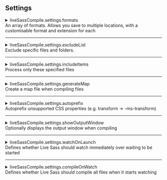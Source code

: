 ## Settings

<details>
    <summary>
        liveSassCompile.settings.formats<br />
        An array of formats. Allows you save to multiple locations, with a customisable format and extension for each
    </summary>

Each format will have the following items:
* `format`: the output format of the generated file  
_`expanded`_, or _`compressed`_.  
_**Default is `expanded`**_

* `extensionName`: the extension applied to the generate file  
_`.css`_ or _`.min.css`_.  
_**Default is `.css`**_
    
* `savePath`, `savePathSegmentKeys` and `savePathReplaceSegmentsWith`: these dictate the save path _**(see examples)**_

<details>
<summary>Default & examples</summary>

```js
"liveSassCompile.settings.formats": [
    // This is the default.
    {
        "format": "expanded",
        "extensionName": ".css",

        // null for all three -> denotes the same path as the SASS file
        "savePath": null,
        "savePathSegmentKeys": null,
        "savePathReplaceSegmentsWith": null
    },
    // You can add more
    {
        "format": "compressed",
        "extensionName": ".min.css",

        // / -> denotes relative to the workspace root
        "savePath": "/dist/css"
    },
    // More Complex
    // (See issue 26: https://github.com/ritwickdey/vscode-live-sass-compiler/issues/26)
    {
        "format": "nested",
        "extensionName": ".min.css",

        // ~ -> denotes relative to each sass file
        "savePath": "~/../css/"
    },
    // Segment replacement example
    {
        "format": "compact",
        "extensionName": ".min.css",

        // "/Assets/SCSS/main.scss" -> translates to "/Assets/Style/main.css"
        // "/Assets/_SASS/main.sass" -> translates to "/Assets/Style/main.css"
        "savePathSegmentKeys": [
            "SCSS",
            "_SASS"
        ],
        "savePathReplaceSegmentsWith": "Style",
    // Segment replacement ONLY applied if "savePath" is null
    {
        "format": "compressed",
        "extensionName": ".min.css",

        // "/Assets/SCSS/main.scss" -> translates to "/dist/css/main.css" NOT "/Assets/Style/main.css"
        "savePath": "/dist/css",
        "savePathSegmentKeys": [
            "SCSS"
        ],
        "savePathReplaceSegmentsWith": "Style"
    }
]
```

</details>
</details>

---

<details>
<summary>
    liveSassCompile.settings.excludeList<br />
    Exclude specific files and folders.
</summary>

Use a [glob pattern] to exclude files or entire folders. All matching SASS/SCSS files or folders will be ignored.

<details>
<summary>Default & examples</summary>

**Default**

```json
"liveSassCompile.settings.excludeList": [ 
    "**/node_modules/**",
    ".vscode/**" 
]
```

**Negative [glob pattern]**  
To exclude all files except `file1.scss` & `file2.scss` from the directory `path/subpath`, you can use the expression:

```json
"liveSassCompile.settings.excludeList": [
    "path/subpath/*[!(file1|file2)].scss"
]
```

</details>
</details>

---

<details>
<summary>
    liveSassCompile.settings.includeItems<br />
    Process only these specified files
</summary>

Useful for when you deal with only few of sass files.

*  _**NOTE:** no need to include partial sass files._
*  _**Default:** `null`_

<details>
<summary>Examples</summary>

**Example**
```json
"liveSassCompile.settings.includeItems": [
    "path/subpath/a.scss",
    "path/subpath/b.scss",
]
``` 
</details>
</details>

---

<details>
<summary>
    liveSassCompile.settings.generateMap<br />
    Create a map file when compiling files
</summary>

Set it as `false` if you don't want a `.map` file for compiled CSS. 
* _**Default:** `true`._

</details>

---

<details>
<summary>
    liveSassCompile.settings.autoprefix<br />
    Autoprefix unsupported CSS properties (e.g. transform -> -ms-transform)
</summary>
    
_Specify what browsers to target with an array of strings (uses [Browserslist](https://github.com/browserslist/browserslist#query-composition))._ 

<details>
<summary>Default</summary>

```json
"liveSassCompile.settings.autoprefix": [
    "> 0.5%",
    "last 2 versions",
    "Firefox ESR",
    "not dead"
]
``` 
</details>
</details>

---

<details>
<summary>
    liveSassCompile.settings.showOutputWindow<br />
    Optionally displays the output window when compiling
</summary>

Set this to `false` if you do not want the output window to show.

* _**NOTE:** You can use the command palette to open the Live Sass output window._
* _**Default:** `true`_

</details>

---

<details>
<summary>
    liveSassCompile.settings.watchOnLaunch<br />
    Defines whether Live Sass should watch immediately over waiting to be started 
</summary>

Set this to `true` to watch files on launch.
* _**Default:** `false`_

</details>

---

<details>
<summary>
    liveSassCompile.settings.compileOnWatch<br />
    Defines whether Live Sass should compile all files when it starts watching
</summary>

Set it as `false` if you don't want all Sass files to be compiled when Live Sass starts watching. 
* _**Default:** `true`._

</details>

[glob pattern]: https://github.com/isaacs/node-glob/blob/master/README.md#glob-primer